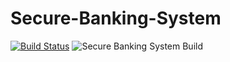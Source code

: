 # Secure-Banking-System

[![Build Status](https://travis-ci.com/rr93/Secure-Banking-System.svg?token=XCGGfyqVwdxsrsgPGdq8&branch=master)](https://travis-ci.com/rr93/Secure-Banking-System)
![Secure Banking System Build](https://github.com/rr93/Secure-Banking-System/workflows/Secure%20Banking%20System%20Build/badge.svg) 
